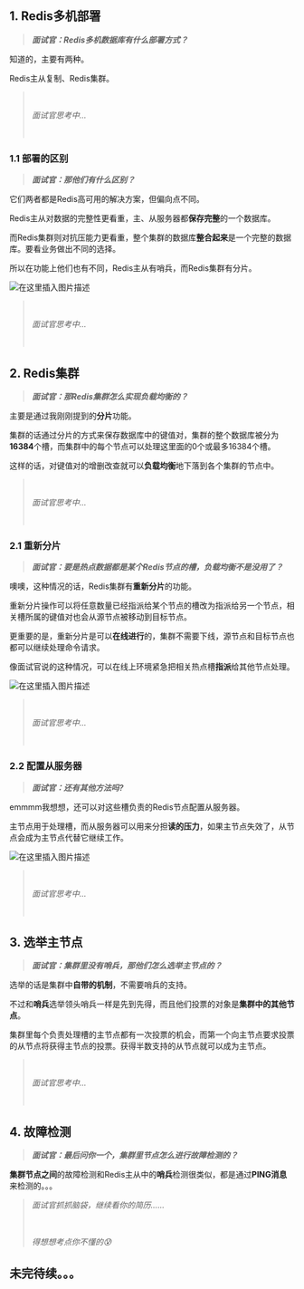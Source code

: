 ## 1. Redis多机部署

> ***面试官：Redis多机数据库有什么部署方式？***

知道的，主要有两种。

Redis主从复制、Redis集群。

> <br/>
>
> *面试官思考中…*
>
> <br/>
### 1.1 部署的区别

> ***面试官：那他们有什么区别？***

它们两者都是Redis高可用的解决方案，但偏向点不同。

Redis主从对数据的完整性更看重，主、从服务器都**保存完整**的一个数据库。

而Redis集群则对抗压能力更看重，整个集群的数据库**整合起来**是一个完整的数据库。要看业务做出不同的选择。

所以在功能上他们也有不同，Redis主从有哨兵，而Redis集群有分片。

![在这里插入图片描述](https://img-blog.csdnimg.cn/direct/03226831a6bd4e0f8d4d30d59b6c65c2.png#pic_center)
> <br/>
>
> *面试官思考中…*
>
> <br/>
## 2. Redis集群

> ***面试官：那Redis集群怎么实现负载均衡的？***

主要是通过我刚刚提到的**分片**功能。

集群的话通过分片的方式来保存数据库中的键值对，集群的整个数据库被分为**16384**个槽，而集群中的每个节点可以处理这里面的0个或最多16384个槽。

这样的话，对键值对的增删改查就可以**负载均衡**地下落到各个集群的节点中。
> <br/>
>
> *面试官思考中…*
>
> <br/>
### 2.1 重新分片

> ***面试官：要是热点数据都是某个Redis节点的槽，负载均衡不是没用了？***

噢噢，这种情况的话，Redis集群有**重新分片**的功能。

重新分片操作可以将任意数量已经指派给某个节点的槽改为指派给另一个节点，相关槽所属的键值对也会从源节点被移动到目标节点。

更重要的是，重新分片是可以**在线进行**的，集群不需要下线，源节点和目标节点也都可以继续处理命令请求。

像面试官说的这种情况，可以在线上环境紧急把相关热点槽**指派**给其他节点处理。

![在这里插入图片描述](https://img-blog.csdnimg.cn/direct/f61f24603a144ebc8048fa6ff10c5bca.png#pic_center)
> <br/>
>
> *面试官思考中…*
>
> <br/>
### 2.2 配置从服务器

> ***面试官：还有其他方法吗?***

emmmm我想想，还可以对这些槽负责的Redis节点配置从服务器。

主节点用于处理槽，而从服务器可以用来分担**读的压力**，如果主节点失效了，从节点会成为主节点代替它继续工作。

![在这里插入图片描述](https://img-blog.csdnimg.cn/direct/97a92bd5e5214dafaeec3346840de126.png#pic_center)
> <br/>
>
> *面试官思考中…*
>
> <br/>
## 3. 选举主节点

> ***面试官：集群里没有哨兵，那他们怎么选举主节点的？***

选举的话是集群中**自带的机制**，不需要哨兵的支持。

不过和**哨兵**选举领头哨兵一样是先到先得，而且他们投票的对象是**集群中的其他节点**。

集群里每个负责处理槽的主节点都有一次投票的机会，而第一个向主节点要求投票的从节点将获得主节点的投票。获得半数支持的从节点就可以成为主节点。
> <br/>
>
> *面试官思考中…*
>
> <br/>
## 4. 故障检测

> ***面试官：最后问你一个，集群里节点怎么进行故障检测的？***

**集群节点之间**的故障检测和Redis主从中的**哨兵**检测很类似，都是通过**PING消息**来检测的。。。



> *面试官抓抓脑袋，继续看你的简历......*
>
> <br/>
>
> *得想想考点你不懂的😰*

## 未完待续。。。
